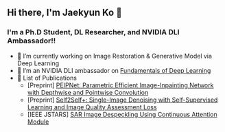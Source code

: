 ## Hi there, I'm Jaekyun Ko 👋 

### I'm a Ph.D Student, DL Researcher, and NVIDIA DLI Ambassador!!

- 🌱 I’m currently working on Image Restoration & Generative Model via Deep Learning
- 👯 I’m an NVIDIA DLI ambassador on [Fundamentals of Deep Learning][DLI]
- 🔭 List of Publications
  * [Preprint] [PEIPNet: Parametric Efficient Image-Inpainting Network with Depthwise and Pointwise Convolution][PEIPNet]
  * [Preprint] [Self2Self+: Single-Image Denoising with Self-Supervised Learning and Image Quality Assessment Loss][Self2Self+]
  * [IEEE JSTARS] [SAR Image Despeckling Using Continuous Attention Module][SAR-CAM]

[PEIPNet]: https://www.preprints.org/manuscript/202309.0244/v1
[Self2Self+]: https://arxiv.org/abs/2307.10695
[SAR-CAM]: https://ieeexplore.ieee.org/document/9633208

[DLI]: https://www.nvidia.com/en-gb/training/instructor-directory/bio/?instructorId=0031W00002iBzo7QAC

[linkedin]: https://www.linkedin.com/in/jaekyun-ko/
[googleScholar]: https://scholar.google.com/citations?hl=en&user=NBs5cTMAAAAJ
